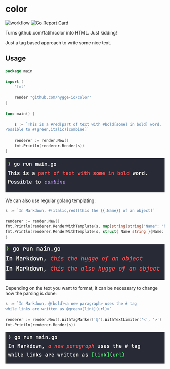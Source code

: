 # color

![workflow](https://github.com/hygge-io/color/actions/workflows/go.yml/badge.svg) 
[![Go Report Card](https://goreportcard.com/badge/github.com/hygge-io/color)](https://goreportcard.com/report/github.com/hygge-io/color)

Turns github.com/fatih/color into HTML. Just kidding!

Just a tag based approach to write some nice text.

## Usage

```go
package main

import (
	"fmt"

	render "github.com/hygge-io/color"
)

func main() {

	s := `This is a #red[part of text with #bold[some] in bold] word.
Possible to #(green,italic)[combine]`

	renderer := render.New()
	fmt.Println(renderer.Render(s))
}
```

![output](media/output.png)

We can also use regular golang templating:

```go
s := `In Markdown, #(italic,red)[this the {{.Name}} of an object]`

renderer := render.New()
fmt.Println(renderer.RenderWithTemplate(s, map[string]string{"Name": "hygge"}))
fmt.Println(renderer.RenderWithTemplate(s, struct{ Name string }{Name: "also hygge"}))
}

```

![output](media/template.png)

Depending on the text you want to format, it can be necessary to change how the parsing is done:

```go
s := `In Markdown, @(bold)<a new paragraph> uses the # tag
while links are written as @green<[link](url)>`

renderer := render.New().WithTagMarker('@').WithTextLimiter('<', '>')
fmt.Println(renderer.Render(s))
```

![output](media/custom.png)
